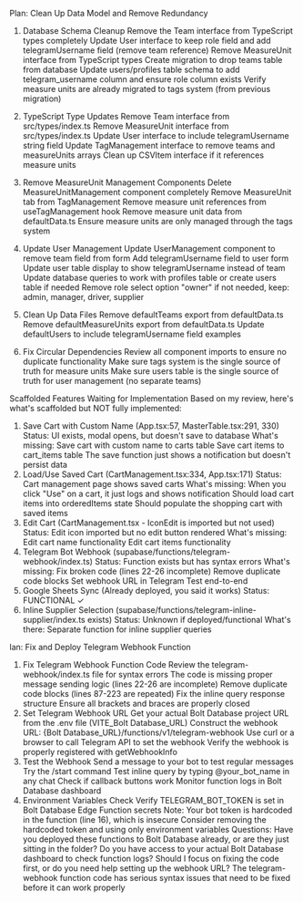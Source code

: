 Plan: Clean Up Data Model and Remove Redundancy
1. Database Schema Cleanup
Remove the Team interface from TypeScript types completely
Update User interface to keep role field and add telegramUsername field (remove team reference)
Remove MeasureUnit interface from TypeScript types
Create migration to drop teams table from database 
Update users/profiles table schema to add telegram_username column and ensure role column exists
Verify measure units are already migrated to tags system (from previous migration)
2. TypeScript Type Updates
Remove Team interface from src/types/index.ts
Remove MeasureUnit interface from src/types/index.ts
Update User interface to include telegramUsername string field
Update TagManagement interface to remove teams and measureUnits arrays
Clean up CSVItem interface if it references measure units
  
4. Remove MeasureUnit Management Components
Delete MeasureUnitManagement component completely
Remove MeasureUnit tab from TagManagement
Remove measure unit references from useTagManagement hook
Remove measure unit data from defaultData.ts
Ensure measure units are only managed through the tags system
5. Update User Management
Update UserManagement component to remove team field from form
Add telegramUsername field to user form
Update user table display to show telegramUsername instead of team
Update database queries to work with profiles table or create users table if needed
Remove role select option "owner" if not needed, keep: admin, manager, driver, supplier
6. Clean Up Data Files
Remove defaultTeams export from defaultData.ts
Remove defaultMeasureUnits export from defaultData.ts
Update defaultUsers to include telegramUsername field examples
7. Fix Circular Dependencies
Review all component imports to ensure no duplicate functionality
Make sure tags system is the single source of truth for measure units
Make sure users table is the single source of truth for user management (no separate teams)

Scaffolded Features Waiting for Implementation
Based on my review, here's what's scaffolded but NOT fully implemented:

1. Save Cart with Custom Name (App.tsx:57, MasterTable.tsx:291, 330)
Status: UI exists, modal opens, but doesn't save to database
What's missing:
Save cart with custom name to carts table
Save cart items to cart_items table
The save function just shows a notification but doesn't persist data
2. Load/Use Saved Cart (CartManagement.tsx:334, App.tsx:171)
Status: Cart management page shows saved carts
What's missing:
When you click "Use" on a cart, it just logs and shows notification
Should load cart items into orderedItems state
Should populate the shopping cart with saved items
3. Edit Cart (CartManagement.tsx - IconEdit is imported but not used)
Status: Edit icon imported but no edit button rendered
What's missing:
Edit cart name functionality
Edit cart items functionality
4. Telegram Bot Webhook (supabase/functions/telegram-webhook/index.ts)
Status: Function exists but has syntax errors
What's missing:
Fix broken code (lines 22-26 incomplete)
Remove duplicate code blocks
Set webhook URL in Telegram
Test end-to-end
5. Google Sheets Sync (Already deployed, you said it works)
Status: FUNCTIONAL ✓
6. Inline Supplier Selection (supabase/functions/telegram-inline-supplier/index.ts exists)
Status: Unknown if deployed/functional
What's there: Separate function for inline supplier queries

lan: Fix and Deploy Telegram Webhook Function
1. Fix Telegram Webhook Function Code
Review the telegram-webhook/index.ts file for syntax errors
The code is missing proper message sending logic (lines 22-26 are incomplete)
Remove duplicate code blocks (lines 87-223 are repeated)
Fix the inline query response structure
Ensure all brackets and braces are properly closed
2. Set Telegram Webhook URL
Get your actual Bolt Database project URL from the .env file (VITE_Bolt Database_URL)
Construct the webhook URL: {Bolt Database_URL}/functions/v1/telegram-webhook
Use curl or a browser to call Telegram API to set the webhook
Verify the webhook is properly registered with getWebhookInfo
3. Test the Webhook
Send a message to your bot to test regular messages
Try the /start command
Test inline query by typing @your_bot_name in any chat
Check if callback buttons work
Monitor function logs in Bolt Database dashboard
4. Environment Variables Check
Verify TELEGRAM_BOT_TOKEN is set in Bolt Database Edge Function secrets
Note: Your bot token is hardcoded in the function (line 16), which is insecure
Consider removing the hardcoded token and using only environment variables
Questions:
Have you deployed these functions to Bolt Database already, or are they just sitting in the folder?
Do you have access to your actual Bolt Database dashboard to check function logs?
Should I focus on fixing the code first, or do you need help setting up the webhook URL?
The telegram-webhook function code has serious syntax issues that need to be fixed before it can work properly
